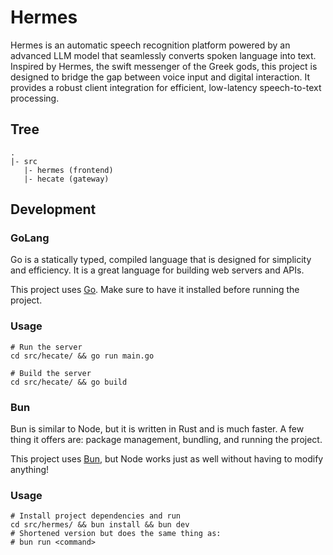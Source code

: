 # Hermes

Hermes is an automatic speech recognition platform powered by an advanced LLM model
that seamlessly converts spoken language into text. Inspired by Hermes, the swift
messenger of the Greek gods, this project is designed to bridge the gap between
voice input and digital interaction. It provides a robust client integration for
efficient, low-latency speech-to-text processing.

## Tree

```shell
.
|- src
   |- hermes (frontend)
   |- hecate (gateway)
```

## Development

### GoLang

Go is a statically typed, compiled language that is designed for simplicity and
efficiency. It is a great language for building web servers and APIs.

This project uses [Go](https://golang.org/). Make sure to have it installed
before running the project.

### Usage

```shell
# Run the server
cd src/hecate/ && go run main.go
```

```shell
# Build the server
cd src/hecate/ && go build
```

### Bun

Bun is similar to Node, but it is written in Rust and is much faster.
A few thing it offers are: package management, bundling, and running
the project.

This project uses [Bun](https://bun.sh/), but Node works just as well
without having to modify anything!

### Usage

```shell
# Install project dependencies and run
cd src/hermes/ && bun install && bun dev
# Shortened version but does the same thing as:
# bun run <command>
```
